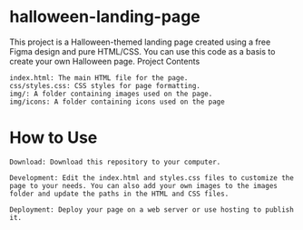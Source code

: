# halloween-landing-page

This project is a Halloween-themed landing page created using a free Figma design and pure HTML/CSS. You can use this code as a basis to create your own Halloween page.
Project Contents

    index.html: The main HTML file for the page.
    css/styles.css: CSS styles for page formatting.
    img/: A folder containing images used on the page.
    img/icons: A folder containing icons used on the page

# How to Use

    Download: Download this repository to your computer.

    Development: Edit the index.html and styles.css files to customize the page to your needs. You can also add your own images to the images folder and update the paths in the HTML and CSS files.

    Deployment: Deploy your page on a web server or use hosting to publish it.

